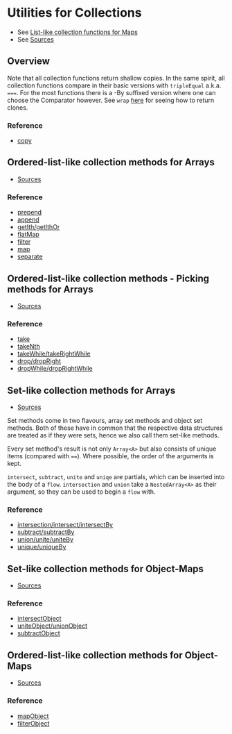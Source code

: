 # Utilities for Collections

* See [List-like collection functions for Maps](./objects_list_like.md)
* See [Sources](../src/collections/coll.ts)

## Overview

Note that all collection functions return shallow copies.
In the same spirit, all collection functions compare in their basic versions
with `tripleEqual` a.k.a. `===`. For the most functions there is a -By suffixed 
version where one can choose the Comparator however. See `wrap` [here](./core.md) 
for seeing how to return clones. 

### Reference

* [copy](../test/collections/coll.spec.ts)

## Ordered-list-like collection methods for Arrays

* [Sources](../src/collections/arrays_list_like.ts)

### Reference

* [prepend](../test/collections/arrays_list_like/prepend.spec.ts)
* [append](../test/collections/arrays_list_like/append.spec.ts)
* [getIth/getIthOr](../test/collections/arrays_list_like/get_ith.spec.ts)
* [flatMap](../test/collections/arrays_list_like/flat_map.spec.ts)
* [filter](../test/collections/arrays_list_like/filter.spec.ts)
* [map](../test/collections/arrays_list_like/map.spec.ts)
* [separate](../test/collections/arrays_list_like/separate.spec.ts)


## Ordered-list-like collection methods - Picking methods for Arrays

* [Sources](../src/collections/arrays_list_like_pick.ts)

### Reference

* [take](../test/collections/arrays_list_like/take.spec.ts)
* [takeNth](../test/collections/arrays_list_like/take_nth.spec.ts)
* [takeWhile/takeRightWhile](../test/collections/arrays_list_like/take_while.spec.ts)
* [drop/dropRight](../test/collections/arrays_list_like/drop.spec.ts)
* [dropWhile/dropRightWhile](../test/collections/arrays_list_like/drop_while.spec.ts)


## Set-like collection methods for Arrays

* [Sources](../src/collections/arrays_set_like.ts)

Set methods come in two flavours, array set methods and object set methods.
Both of these have in common that the respective data structures are treated 
as if they were sets, hence we also call them set-like methods.

Every set method's result is not only `Array<A>` but also consists 
of unique items (compared with `==`). Where possible, the order of 
the arguments is kept.

`intersect`, `subtract`, `unite` and `uniqe` are partials, which can be inserted
into the body of a `flow`. `intersection` and `union` take a `NestedArray<A>` as
their argument, so they can be used to begin a `flow` with.

### Reference

* [intersection/intersect/intersectBy](../test/collections/arrays_set_like/intersect.spec.ts)
* [subtract/subtractBy](../test/collections/arrays_set_like/subtract.spec.ts)
* [union/unite/uniteBy](../test/collections/arrays_set_like/union.spec.ts)
* [unique/uniqueBy](../test/collections/arrays_set_like/unique.spec.ts)


## Set-like collection methods for Object-Maps

* [Sources](../src/collections/objects_set_like.ts)

### Reference

* [intersectObject](../test/collections/objects_set_like/intersect_object.spec.ts)
* [uniteObject/unionObject](../test/collections/objects_set_like/unite_object.spec.ts)
* [subtractObject](../test/collections/objects_set_like/subtract_object.spec.ts)


## Ordered-list-like collection methods for Object-Maps

* [Sources](../src/collections/objects_list_like.ts)

### Reference

* [mapObject](../test/collections/objects_list_like/map_object.spec.ts)
* [filterObject](../test/collections/objects_list_like/filter_object.spec.ts)










